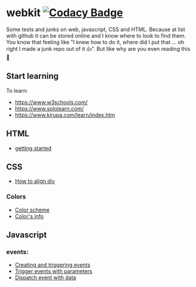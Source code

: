 # webkit  [![Codacy Badge](https://api.codacy.com/project/badge/Grade/3add1f97018e4710ab17fa9c94234508)](https://www.codacy.com/app/Sylhare/webkit?utm_source=github.com&amp;utm_medium=referral&amp;utm_content=Sylhare/webkit&amp;utm_campaign=Badge_Grade)

Some tests and junks on web, javascript, CSS and HTML. 
Because at list with github it can be stored online and I know where to look to find them. 
You know that feeling like "I knew how to do it, where did I put that ... oh right I made a junk repo out of it :+1:". But like why are you even reading this :eyes: 

## Start learning

To learn:

- https://www.w3schools.com/
- https://www.sololearn.com/
- https://www.kirupa.com/learn/index.htm

## HTML

- [getting started](https://developer.mozilla.org/en-US/docs/Learn/HTML/Introduction_to_HTML/Getting_started)

## CSS

- [How to align div](http://www.tipue.com/blog/center-a-div/)

### Colors

- [Color scheme](https://coolors.co/browser/latest/7) 
- [Color's info](http://www.color-hex.com/) 

## Javascript  

### events: 

- [Creating and triggering events](https://developer.mozilla.org/fr/docs/Web/Guide/DOM/Events/Creating_and_triggering_events )
- [Trigger events with parameters](http://stackoverflow.com/questions/18613456/trigger-event-with-parameters) 
- [Dispatch event with data](http://stackoverflow.com/questions/23725816/dispatch-event-with-data)

